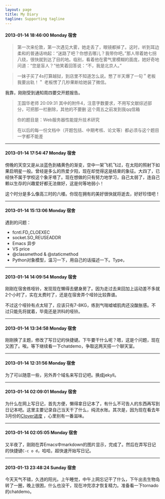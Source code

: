 ```yaml
---
layout: page
title: My Diary
tagline: Supporting tagline
---
```

#### 2013-01-14 18:46:00 Monday 宿舍

> 第一次来伦敦，第一次遇见大雾，她走丢了，眼镜都掉了。这时，听到耳边柔和的普通话响起：“迷路了吧？你想去哪儿？我带你吧。”那人带着她七拐八绕，很快就到达了目的地。临别，看着他在雾气里模糊的面庞，她好奇地问道：“您是盲人？”他笑着回答说：“不，我是北京人。”

> 一妹子买了4s打算越狱，到店里不知道怎么说。憋了半天爆了一句＂老板我要出轨！＂ 老板愣了几秒果断给她装了微信。

我靠，刚刚受到通知周四要交开题报告。

> 王国华老师 20:09:31 
> 其中的附件4，注意字数要求，不用写文献综述部分，可把那一栏删除，其他的不要删
> 这个周五之前发到我qq信箱
>  
> 你的题目是：Web服务器性能提升技术研究
>  
> 在以后的每一份文档中（开题包括、中期考核、论文等）都必须与这个题目一字都不能差

-----
#### 2013-01-14 17:54:47 Monday 宿舍

傍晚的天空又是从淡蓝色到橘黄色的渐变，空中一架飞机飞过，在太阳的照射下如果启明星一般。曾经是多么的热爱夕阳，现在却觉得这是结束的象征。大四了，已经快不属于学校这个象牙塔了。现在想做的只有努力地学习，自己太弱了，连自己赖以生存的兴趣爱好都无法做好，这是何等地弱小！

这个时分是多么像高三时的六楼。你现在拥有的美好很快就将逝去，好好珍惜吧！

-----
#### 2013-01-14 15:13:06 Monday 宿舍

遇到的问题：

 * fcntl.FD_CLOEXEC
 * socket.SO_REUSEADDR
 * Emacs 异步
 * VS price
 * @classmethod & @staticmethod
 * Python对象模型，温习一下，用自己的话描述一下。Type，

-----
#### 2013-01-14 14:09:54 Monday 宿舍

刚刚在宿舍练哑铃，发现现在懒得去健身房了。因为走过去来回加上运动差不多就2个小时了，实在太费时了，还是在宿舍弄个哑铃比较靠谱。

不过这个哑铃有点太轻了，应该只有7-8KG，练到气喘嘘嘘肌肉还没酸胀感。不过只能先将就着，毕竟还是洪科的哑铃。

-----
#### 2013-01-14 13:34:58 Monday 宿舍

刚刚换了主题，修改了写日记的快捷键。下午要干什么呢？嗯，这是个问题，现在又困了。唉。等下继续看一下chatdemo，争取这两天搭一个聊天室。

-----
#### 2013-01-14 12:31:56 Monday 宿舍

为了可以随意一些，另外弄个域名来写日记吧。换成jekyll。

-----
#### 2013-01-14 02:09:01 Monday 宿舍

为什么在网上写日记，首先方便，懒得拿日记本了，有什么不可告人的东西再写到日记本吧。这里主要记录自己当天干了什么，纯流水账。其次是，因为现在看去年3月份的[Clover进度](http://everet.org/2012/01/clover-progress.html ) ，心里别有一番滋味。

-----
#### 2013-01-14 02:05:05 Monday 宿舍

又半夜了，刚刚在弄Emacs中markdown的图片显示，完成了。然后在弄写日记的快捷键`C-c o d`，哈哈，超快速开始写日记。

-----
#### 2013-01-13 23:48:24 Sunday 宿舍

今天天气不错，久违的阳光。上午睡觉，中午上网忘记干了什么，下午出去生物岛转了一圈，晚上很困，什么也没干，现在冲完凉才恢复精力。准备看一下tornado的chatdemo。



